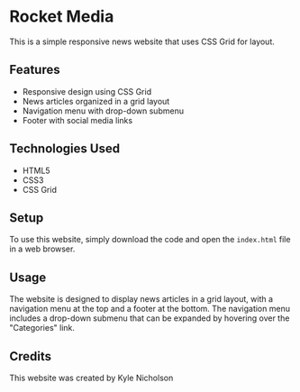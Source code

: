 # Rocket Media

This is a simple responsive news website that uses CSS Grid for layout.

## Features

- Responsive design using CSS Grid
- News articles organized in a grid layout
- Navigation menu with drop-down submenu
- Footer with social media links

## Technologies Used

- HTML5
- CSS3
- CSS Grid

## Setup

To use this website, simply download the code and open the `index.html` file in a web browser.

## Usage

The website is designed to display news articles in a grid layout, with a navigation menu at the top and a footer at the bottom. The navigation menu includes a drop-down submenu that can be expanded by hovering over the "Categories" link.

## Credits

This website was created by Kyle Nicholson
